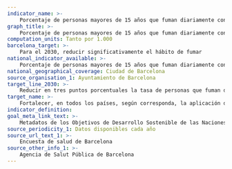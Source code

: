 ```yaml
---
indicator_name: >-
    Porcentaje de personas mayores de 15 años que fuman diariamente con respecto al total de la población de esta edad
graph_title: >-
    Porcentaje de personas mayores de 15 años que fuman diariamente con respecto al total de la población de esta edad
computation_units: Tanto por 1.000
barcelona_target: >-
    Para el 2030, reducir significativamente el hábito de fumar
national_indicator_available: >-
    Porcentaje de personas mayores de 15 años que fuman diariamente con respecto al total de la población de esta edad
national_geographical_coverage: Ciudad de Barcelona
source_organisation_1: Ayuntamiento de Barcelona
target_line_2030: >-
    Reducir en tres puntos porcentuales la tasa de personas que fuman diariamente: 20 % en hombres; 13 % en mujeres
target_name: >-
    Fortalecer, en todos los países, según corresponda, la aplicación del Convenio Marco de la Organización Mundial de la Salud para el control del tabaco
indicator_definition:
goal_meta_link_text: >-
    Metadatos de los Objetivos de Desarrollo Sostenible de las Naciones Unidas (pdf 894kB)
source_periodicity_1: Datos disponibles cada año
source_url_text_1: >-
    Encuesta de salud de Barcelona  
source_other_info_1: >-
    Agencia de Salut Pública de Barcelona 
---
```

